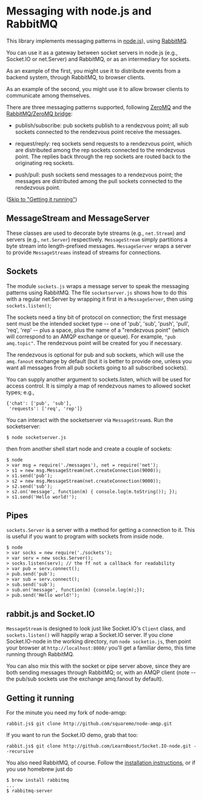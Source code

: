 # Messaging with node.js and RabbitMQ

This library implements messaging patterns in
[node.js](http://nodejs.org/)), using
[RabbitMQ](http://www.rabbitmq.com/).

You can use it as a gateway between socket servers in node.js (e.g.,
Socket.IO or net.Server) and RabbitMQ, or as an intermediary for
sockets.

As an example of the first, you might use it to distribute events from
a backend system, through RabbitMQ, to browser clients.

As an example of the second, you might use it to allow browser clients
to communicate among themselves.

There are three messaging patterns supported, following
[ZeroMQ](http://zeromq.org/) and the [RabbitMQ/ZeroMQ
bridge](http://github.com/rabbitmq/rmq-0mq/):

 - publish/subscribe: pub sockets publish to a rendezvous point; all
   sub sockets connected to the rendezvous point receive the messages.

 - request/reply: req sockets send requests to a rendezvous point,
   which are distributed among the rep sockets connected to the
   rendezvous point.  The replies back through the rep sockets are
   routed back to the originating req sockets.

 - push/pull: push sockets send messages to a rendezvous point; the
   messages are distributed among the pull sockets connected to the
   rendezvous point.

(<a href="#running">Skip to "Getting it running"</a>)

## MessageStream and MessageServer

These classes are used to decorate byte streams (e.g., `net.Stream`) and
servers (e.g., `net.Server`) respectively. `MessageStream` simply
partitions a byte stream into length-prefixed
messages. `MessageServer` wraps a server to provide `MessageStreams`
instead of streams for connections.

## Sockets

The module `sockets.js` wraps a message server to speak the messaging
patterns using RabbitMQ.  The file `socketserver.js` shows how to do
this with a regular net.Server by wrapping it first in a
`MessageServer`, then using `sockets.listen()`;

The sockets need a tiny bit of protocol on connection; the first
message sent must be the intended socket type -- one of 'pub', 'sub',
'push', 'pull', 'req', 'rep' -- plus a space, plus the name of a
"rendezvous point" (which will correspond to an AMQP exchange or
queue).  For example, `"pub amq.topic"`.  The rendezvous point will be
created for you if necessary.

The rendezvous is optional for pub and sub sockets, which will use the
`amq.fanout` exchange by default (but it is better to provide one,
unless you want all messages from all pub sockets going to all
subscribed sockets).

You can supply another argument to sockets.listen, which will be used
for access control. It is simply a map of rendezvous names to allowed
socket types; e.g.,

    {'chat': ['pub', 'sub'],
     'requests': ['req', 'rep']}

You can interact with the socketserver via `MessageStream`s. Run the
socketserver:

    $ node socketserver.js

then from another shell start node and create a couple of sockets:

    $ node
    > var msg = require('./messages'), net = require('net');
    > s1 = new msg.MessageStream(net.createConnection(9000));
    > s1.send('pub');
    > s2 = new msg.MessageStream(net.createConnection(9000));
    > s2.send('sub');
    > s2.on('message', function(m) { console.log(m.toString()); });
    > s1.send('Hello world!');

## Pipes

<code>sockets.Server</code> is a server with a method for getting a
connection to it.  This is useful if you want to program with sockets
from inside node.

    $ node
    > var socks = new require('./sockets');
    > var serv = new socks.Server();
    > socks.listen(serv); // the ff not a callback for readability
    > var pub = serv.connect();
    > pub.send('pub');
    > var sub = serv.connect();
    > sub.send('sub');
    > sub.on('message', function(m) {console.log(m);});
    > pub.send('Hello world!');

## rabbit.js and Socket.IO

`MessageStream` is designed to look just like Socket.IO's `Client`
class, and `sockets.listen()` will happily wrap a Socket.IO server. If
you clone Socket.IO-node in the working directory, run `node
socketio.js`, then point your browser at `http://localhost:8080/`
you'll get a familiar demo, this time running through RabbitMQ.

You can also mix this with the socket or pipe server above, since they
are both sending messages through RabbitMQ; or, with an AMQP client
(note -- the pub/sub sockets use the exchange amq.fanout by default).

<a name="running"></a>
## Getting it running

For the minute you need my fork of node-amqp:

    rabbit.js$ git clone http://github.com/squaremo/node-amqp.git

If you want to run the Socket.IO demo, grab that too:

    rabbit.js$ git clone http://github.com/LearnBoost/Socket.IO-node.git --recursive

You also need RabbitMQ, of course. Follow the [installation
instructions](http://www.rabbitmq.com/install.html), or if you
use homebrew just do

    $ brew install rabbitmq
    ...
    $ rabbitmq-server
